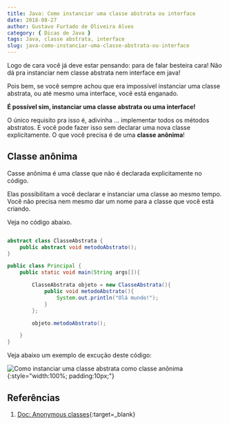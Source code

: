 ```yaml
---
title: Java: Como instanciar uma classe abstrata ou interface
date: 2018-08-27
author: Gustavo Furtado de Oliveira Alves
category: { Dicas de Java }
tags: Java, classe abstrata, interface
slug: java-como-instanciar-uma-classe-abstrata-ou-interface
---
```


Logo de cara você já deve estar pensando: para de falar besteira cara! Não dá pra instanciar nem classe abstrata nem interface em java!

Pois bem, se você sempre achou que era impossível instanciar uma classe abstrata, ou até mesmo uma interface, você está enganado.

**É possível sim, instanciar uma classe abstrata ou uma interface!**

O único requisito pra isso é, adivinha ... implementar todos os métodos abstratos. E você pode fazer isso sem declarar uma nova classe explicitamente.
O que você precisa é de uma **classe anônima**!

## Classe anônima

Casse anônima é uma classe que não é declarada explicitamente no código.

Elas possibilitam a você declarar e instanciar uma classe ao mesmo tempo.
Você não precisa nem mesmo dar um nome para a classe que você está criando.

Veja no código abaixo.

```java

abstract class ClasseAbstrata {
    public abstract void metodoAbstrato();
}

public class Principal {
    public static void main(String args[]){

        ClasseAbstrata objeto = new ClasseAbstrata(){
            public void metodoAbstrato(){
                System.out.println("Olá mundo!");
            }
        };

        objeto.metodoAbstrato();

    }
}

```

Veja abaixo um exemplo de excução deste código:

![Como instanciar uma classe abstrata como classe anônima](/images/java-como-instanciar-uma-classe-abstrata-ou-interface/instanciar-classe-abstrata.gif){:style="width:100%; padding:10px;"}


## Referências

1. [Doc: Anonymous classes](https://docs.oracle.com/javase/tutorial/java/javaOO/anonymousclasses.html){:target=\_blank}